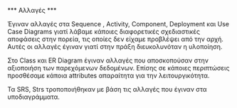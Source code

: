 
*** Αλλαγές ***

Έγιναν αλλαγές στα Sequence , Activity, Component, Deployment και Use Case Diagrams γιατί λάβαμε κάποιες διαφορετικές σχεδιαστικές αποφάσεις στην πορεία, τις οποίες δεν είχαμε προβλέψει από την αρχή. Αυτές οι αλλαγές έγιναν γιατί στην πράξη διευκολυνόταν η υλοποίηση.

Στο Class και ER Diagram έγιναν αλλαγές που αποσκοπούσαν στην αξιοποιήση των παρεχόμενων δεδομένων. Επίσης σε κάποιες περιπτώσεις προσθέσαμε κάποια attributes  απαραίτητα για την λειτουργικότητα.

Τα SRS, Strs τροποποιήθηκαν με βάση τις αλλαγές που έγιναν στα υποδιαγράμματα.
